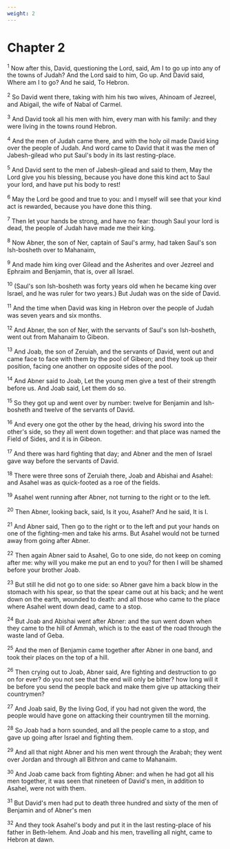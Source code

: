 ```yaml
---
weight: 2
---
```


# Chapter 2

<sup>1</sup> Now after this, David, questioning the Lord, said, Am I to go up into any of the towns of Judah? And the Lord said to him, Go up. And David said, Where am I to go? And he said, To Hebron. 

<sup>2</sup> So David went there, taking with him his two wives, Ahinoam of Jezreel, and Abigail, the wife of Nabal of Carmel. 

<sup>3</sup> And David took all his men with him, every man with his family: and they were living in the towns round Hebron. 

<sup>4</sup> And the men of Judah came there, and with the holy oil made David king over the people of Judah. And word came to David that it was the men of Jabesh-gilead who put Saul's body in its last resting-place. 

<sup>5</sup> And David sent to the men of Jabesh-gilead and said to them, May the Lord give you his blessing, because you have done this kind act to Saul your lord, and have put his body to rest! 

<sup>6</sup> May the Lord be good and true to you: and I myself will see that your kind act is rewarded, because you have done this thing. 

<sup>7</sup> Then let your hands be strong, and have no fear: though Saul your lord is dead, the people of Judah have made me their king. 

<sup>8</sup> Now Abner, the son of Ner, captain of Saul's army, had taken Saul's son Ish-bosheth over to Mahanaim, 

<sup>9</sup> And made him king over Gilead and the Asherites and over Jezreel and Ephraim and Benjamin, that is, over all Israel. 

<sup>10</sup> (Saul's son Ish-bosheth was forty years old when he became king over Israel, and he was ruler for two years.) But Judah was on the side of David. 

<sup>11</sup> And the time when David was king in Hebron over the people of Judah was seven years and six months. 

<sup>12</sup> And Abner, the son of Ner, with the servants of Saul's son Ish-bosheth, went out from Mahanaim to Gibeon. 

<sup>13</sup> And Joab, the son of Zeruiah, and the servants of David, went out and came face to face with them by the pool of Gibeon; and they took up their position, facing one another on opposite sides of the pool. 

<sup>14</sup> And Abner said to Joab, Let the young men give a test of their strength before us. And Joab said, Let them do so. 

<sup>15</sup> So they got up and went over by number: twelve for Benjamin and Ish-bosheth and twelve of the servants of David. 

<sup>16</sup> And every one got the other by the head, driving his sword into the other's side, so they all went down together: and that place was named the Field of Sides, and it is in Gibeon. 

<sup>17</sup> And there was hard fighting that day; and Abner and the men of Israel gave way before the servants of David. 

<sup>18</sup> There were three sons of Zeruiah there, Joab and Abishai and Asahel: and Asahel was as quick-footed as a roe of the fields. 

<sup>19</sup> Asahel went running after Abner, not turning to the right or to the left. 

<sup>20</sup> Then Abner, looking back, said, Is it you, Asahel? And he said, It is I. 

<sup>21</sup> And Abner said, Then go to the right or to the left and put your hands on one of the fighting-men and take his arms. But Asahel would not be turned away from going after Abner. 

<sup>22</sup> Then again Abner said to Asahel, Go to one side, do not keep on coming after me: why will you make me put an end to you? for then I will be shamed before your brother Joab. 

<sup>23</sup> But still he did not go to one side: so Abner gave him a back blow in the stomach with his spear, so that the spear came out at his back; and he went down on the earth, wounded to death: and all those who came to the place where Asahel went down dead, came to a stop. 

<sup>24</sup> But Joab and Abishai went after Abner: and the sun went down when they came to the hill of Ammah, which is to the east of the road through the waste land of Geba. 

<sup>25</sup> And the men of Benjamin came together after Abner in one band, and took their places on the top of a hill. 

<sup>26</sup> Then crying out to Joab, Abner said, Are fighting and destruction to go on for ever? do you not see that the end will only be bitter? how long will it be before you send the people back and make them give up attacking their countrymen? 

<sup>27</sup> And Joab said, By the living God, if you had not given the word, the people would have gone on attacking their countrymen till the morning. 

<sup>28</sup> So Joab had a horn sounded, and all the people came to a stop, and gave up going after Israel and fighting them. 

<sup>29</sup> And all that night Abner and his men went through the Arabah; they went over Jordan and through all Bithron and came to Mahanaim. 

<sup>30</sup> And Joab came back from fighting Abner: and when he had got all his men together, it was seen that nineteen of David's men, in addition to Asahel, were not with them. 

<sup>31</sup> But David's men had put to death three hundred and sixty of the men of Benjamin and of Abner's men 

<sup>32</sup> And they took Asahel's body and put it in the last resting-place of his father in Beth-lehem. And Joab and his men, travelling all night, came to Hebron at dawn. 


